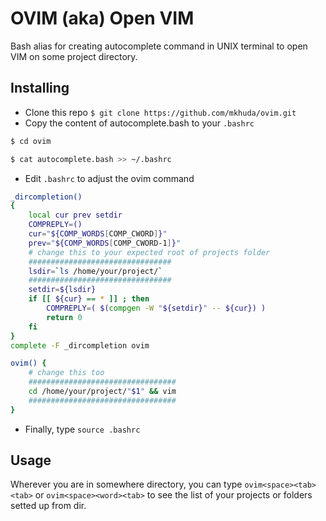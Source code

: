 # OVIM (aka) Open VIM

Bash alias for creating autocomplete command in UNIX terminal to open VIM on some project directory.

## Installing
- Clone this repo
`
$ git clone https://github.com/mkhuda/ovim.git
`
- Copy the content of autocomplete.bash to your `.bashrc`
```bash
$ cd ovim

$ cat autocomplete.bash >> ~/.bashrc
```
- Edit `.bashrc` to adjust the ovim command

```bash
_dircompletion() 
{
    local cur prev setdir
    COMPREPLY=()
    cur="${COMP_WORDS[COMP_CWORD]}"
    prev="${COMP_WORDS[COMP_CWORD-1]}"
    # change this to your expected root of projects folder
    ################################
    lsdir=`ls /home/your/project/`
    ################################
    setdir=${lsdir}
    if [[ ${cur} == * ]] ; then
        COMPREPLY=( $(compgen -W "${setdir}" -- ${cur}) )
        return 0
    fi
}
complete -F _dircompletion ovim

ovim() {
    # change this too
    #################################
    cd /home/your/project/"$1" && vim
    #################################
}
```
- Finally, type `source .bashrc`

 ## Usage

Wherever you are in somewhere directory, you can type `ovim<space><tab><tab>` or  `ovim<space><word><tab>` to see the list of your projects or folders setted up from dir.
